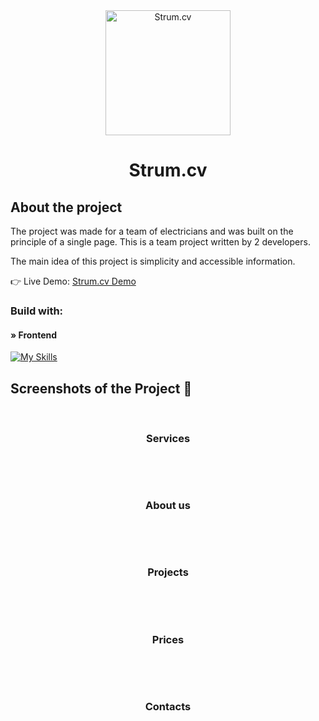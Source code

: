 <div align='center'>
 <img width="200px" src='https://svgshare.com/i/10Kh.svg' title='Strum.cv' />
<br>
<h1 align='center'>Strum.cv</h1>
</div>

<h2>About the project</h2>
<p>The project was made for a team of electricians and was built on the principle of a single page. This is a team project written by 2 developers.</p>
<p>The main idea of this project is simplicity and accessible information.</p>


👉 Live Demo: <a href='https://strum-template.vercel.app/'>Strum.cv Demo</a>

<h3>Build with:</h3>

<h4>» Frontend</h4>

[![My Skills](https://skillicons.dev/icons?i=react,tailwind,vite,js)](https://skillicons.dev)

<h2>Screenshots of the Project 📸</h2>
<br>

<h3 align='center'>Services </h3>

<div align='center'>
 <img src=''/>
</div>

<br><br>

<h3 align='center'>About us </h3>

<div align='center'>
 <img src=''/>
</div>

<br><br>

<h3 align='center'>Projects </h3>

<div align='center'>
 <img src=''/>
</div>

<br><br>

<h3 align='center'>Prices </h3>

<div align='center'>
 <img src=''/>
</div>

<br><br>

<h3 align='center'>Contacts </h3>

<div align='center'>
 <img src=''/>
</div>

<br><br>
